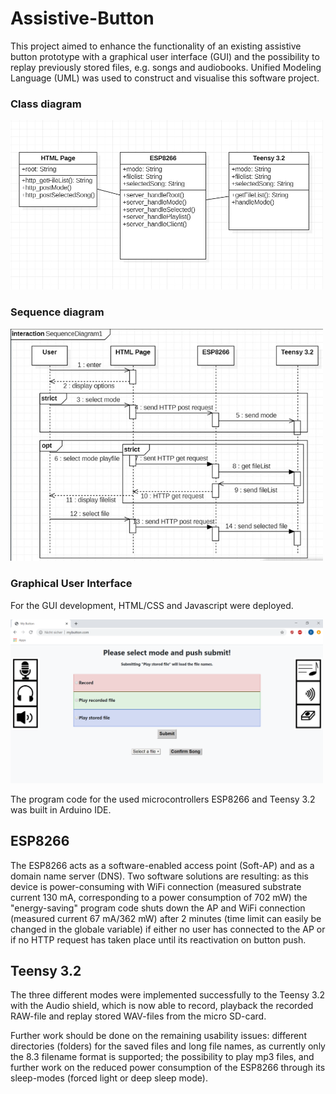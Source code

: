 # Assistive-Button
This project aimed to enhance the functionality of an existing assistive button prototype with a graphical user interface (GUI) and the possibility to replay previously stored files, e.g. songs and audiobooks. Unified Modeling Language (UML) was used to construct and visualise this software project. 

### Class diagram
<img src="images/AB_classDiagram.jpg" width="500">

### Sequence diagram
<img src="images/AB_sequenceDiagram.jpg" width="500">

### Graphical User Interface
For the GUI development, HTML/CSS and Javascript were deployed. 

<img src="images/gui_finalversion.png" width="500">


The program code for the used microcontrollers ESP8266 and Teensy 3.2 was built in Arduino IDE. 

## ESP8266
The ESP8266 acts as a software-enabled access point (Soft-AP) and as a domain name server (DNS). Two software solutions are resulting: as this device is power-consuming with WiFi connection (measured substrate current 130 mA, corresponding to a power consumption of 702 mW) the "energy-saving" program code shuts down the AP and WiFi connection (measured current 67 mA/362 mW) after 2 minutes (time limit can easily be changed in the globale variable) if either no user has connected to the AP or if no HTTP request has taken place until its reactivation on button push.

## Teensy 3.2
The three different modes were implemented successfully to the Teensy 3.2 with the Audio shield, which is now able to record, playback the recorded RAW-file and replay stored WAV-files from the micro SD-card. 


Further work should be done on the remaining usability issues: different directories (folders) for the saved files and long file names, as currently only the 8.3 filename format is supported; the possibility to play mp3 files, and further work on the reduced power consumption of the ESP8266 through its sleep-modes (forced light or deep sleep mode). 
